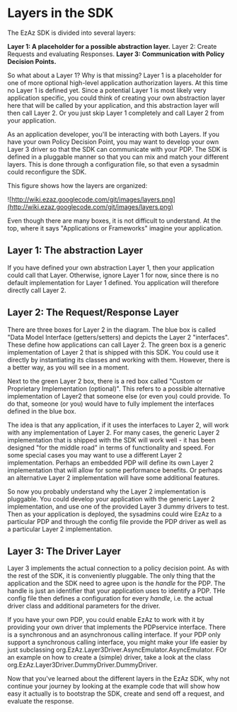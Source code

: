 # Layers in the SDK #

The EzAz SDK is divided into several layers:

**Layer 1: A placeholder for a possible abstraction layer.** Layer 2: Create Requests and evaluating Responses.
**Layer 3: Communication with Policy Decision Points.**

So what about a Layer 1? Why is that missing? Layer 1 is a placeholder for one of more optional high-level application authorization layers. At this time no Layer 1 is defined yet. Since a potential Layer 1 is most likely very application specific, you could think of creating your own abstraction layer here that will be called by your application, and this abstraction layer will then call Layer 2. Or you just skip Layer 1 completely and call Layer 2 from your application.

As an application developer, you'll be interacting with both Layers. If you have your own Policy Decision Point, you may want to develop your own Layer 3 driver so that the SDK can communicate with your PDP. The SDK is defined in a pluggable manner so that you can mix and match your different layers. This is done through a configuration file, so that even a sysadmin could reconfigure the SDK.

This figure shows how the layers are organized:



![http://wiki.ezaz.googlecode.com/git/images/layers.png](http://wiki.ezaz.googlecode.com/git/images/layers.png)

Even though there are many boxes, it is not difficult to understand. At the top, where it says "Applications or Frameworks" imagine your application.

## Layer 1: The abstraction Layer ##

If you have defined your own abstraction Layer 1, then your application could call that Layer. Otherwise, ignore Layer 1 for now, since there is no default implementation for Layer 1 defined. You application will therefore directly call Layer 2.

## Layer 2: The Request/Response Layer ##

There are three boxes for Layer 2 in the diagram. The blue box is called "Data Model Interface (getters/setters) and depicts the Layer 2 "interfaces". These define how applications can call Layer 2. The green box is a generic implementation of Layer 2 that is shipped with this SDK. You could use it directly by instantiating its classes and working with them. However, there is a better way, as you will see in a moment.

Next to the green Layer 2 box, there is a red box called "Custom or Proprietary Implementation (optional)". This refers to a possible alternative implementation of Layer2 that someone else (or even you) could provide. To do that, someone (or you) would have to fully implement the interfaces defined in the blue box.

The idea is that any application, if it uses the interfaces to Layer 2, will work with any implementation of Layer 2. For many cases, the generic Layer 2 implementation that is shipped with the SDK will work well - it has been designed "for the middle road" in terms of functionality and speed. For some special cases you may want to use a different Layer 2 implementation. Perhaps an embedded PDP will define its own Layer 2 implementation that will allow for some performance benefits. Or perhaps an alternative Layer 2 implementation will have some additional features.

So now you probably understand why the Layer 2 implementation is pluggable. You could develop your application with the generic Layer 2 implementation, and use one of the provided Layer 3 dummy drivers to test. Then as your application is deployed, the sysadmins could wire EzAz to a particular PDP and through the config file provide the PDP driver as well as a particular Layer 2 implementation.

## Layer 3: The Driver Layer ##

Layer 3 implements the actual connection to a policy decision point. As with the rest of the SDK, it is conveniently pluggable. The only thing that the application and the SDK need to agree upon is the _handle_ for the PDP. The handle is just an identifier that your application uses to identify a PDP. THe config file then defines a configuration for every _handle_, i.e. the actual driver class and additional parameters for the driver.

If you have your own PDP, you could enable EzAz to work with it by providing your own driver that implements the PDPservice interface. There is a synchronous and an asynchronous calling interface. If your PDP only support a synchronous calling interface, you might make your life easier by just subclassing org.EzAz.Layer3Driver.AsyncEmulator.AsyncEmulator. FOr an example on how to create a (simple) driver, take a look at the class org.EzAz.Layer3Driver.DummyDriver.DummyDriver.

Now that you've learned about the different layers in the EzAz SDK, why not continue your journey by looking at the example code that will show how easy it actually is to bootstrap the SDK, create and send off a request, and evaluate the response.

